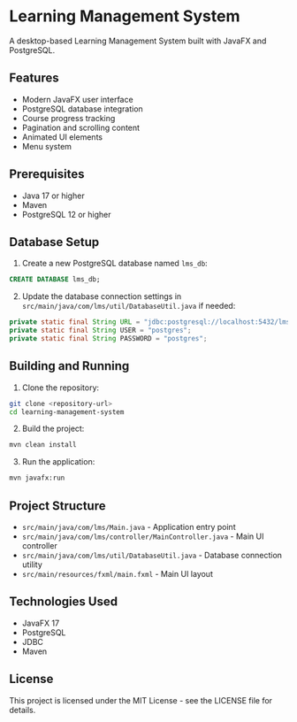 # Learning Management System

A desktop-based Learning Management System built with JavaFX and PostgreSQL.

## Features

- Modern JavaFX user interface
- PostgreSQL database integration
- Course progress tracking
- Pagination and scrolling content
- Animated UI elements
- Menu system

## Prerequisites

- Java 17 or higher
- Maven
- PostgreSQL 12 or higher

## Database Setup

1. Create a new PostgreSQL database named `lms_db`:
```sql
CREATE DATABASE lms_db;
```

2. Update the database connection settings in `src/main/java/com/lms/util/DatabaseUtil.java` if needed:
```java
private static final String URL = "jdbc:postgresql://localhost:5432/lms_db";
private static final String USER = "postgres";
private static final String PASSWORD = "postgres";
```

## Building and Running

1. Clone the repository:
```bash
git clone <repository-url>
cd learning-management-system
```

2. Build the project:
```bash
mvn clean install
```

3. Run the application:
```bash
mvn javafx:run
```

## Project Structure

- `src/main/java/com/lms/Main.java` - Application entry point
- `src/main/java/com/lms/controller/MainController.java` - Main UI controller
- `src/main/java/com/lms/util/DatabaseUtil.java` - Database connection utility
- `src/main/resources/fxml/main.fxml` - Main UI layout

## Technologies Used

- JavaFX 17
- PostgreSQL
- JDBC
- Maven

## License

This project is licensed under the MIT License - see the LICENSE file for details. 